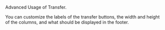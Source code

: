 Advanced Usage of Transfer.

You can customize the labels of the transfer buttons, the width and height of the columns, and what should be displayed in the footer.